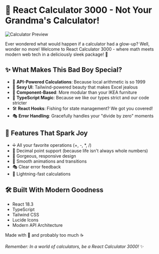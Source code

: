 🧮 React Calculator 3000 - Not Your Grandma's Calculator! 
===========================================

![Calculator Preview](https://images.unsplash.com/photo-1587145820266-a5951ee6f620?auto=format&fit=crop&q=80&w=1000)

Ever wondered what would happen if a calculator had a glow-up? Well, wonder no more! Welcome to React Calculator 3000 - where math meets modern web tech in a deliciously sleek package! 🚀

## ✨ What Makes This Bad Boy Special?

- 🎯 **API-Powered Calculations**: Because local arithmetic is so 1999
- 🎨 **Sexy UI**: Tailwind-powered beauty that makes Excel jealous
- 🧩 **Component-Based**: More modular than your IKEA furniture
- 🌈 **TypeScript Magic**: Because we like our types strict and our code stricter
- 🛠️ **React Hooks**: Fishing for state management? We got you covered!
- 🎭 **Error Handling**: Gracefully handles your "divide by zero" moments

## 🎪 Features That Spark Joy

- ➗ All your favorite operations (+, -, *, /)
- 🎯 Decimal point support (because life isn't always whole numbers)
- 🎨 Gorgeous, responsive design
- 🌈 Smooth animations and transitions
- 🎭 Clear error feedback
- 🚀 Lightning-fast calculations

## 🛠️ Built With Modern Goodness

- React 18.3
- TypeScript
- Tailwind CSS
- Lucide Icons
- Modern API Architecture

Made with 💖 and probably too much ☕️

*Remember: In a world of calculators, be a React Calculator 3000!* ✨
